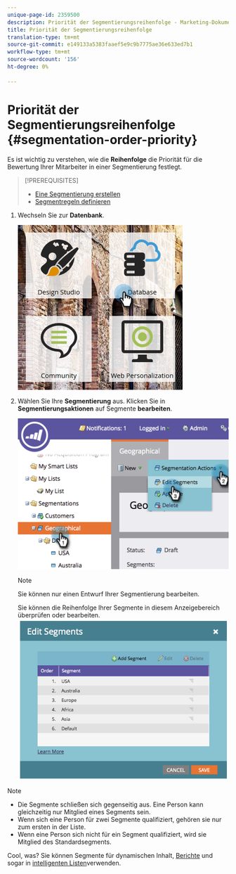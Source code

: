 ```yaml
---
unique-page-id: 2359500
description: Priorität der Segmentierungsreihenfolge - Marketing-Dokumente - Produktdokumentation
title: Priorität der Segmentierungsreihenfolge
translation-type: tm+mt
source-git-commit: e149133a5383faaef5e9c9b7775ae36e633ed7b1
workflow-type: tm+mt
source-wordcount: '156'
ht-degree: 0%

---
```



# Priorität der Segmentierungsreihenfolge {#segmentation-order-priority}

Es ist wichtig zu verstehen, wie die **Reihenfolge** die Priorität für die Bewertung Ihrer Mitarbeiter in einer Segmentierung festlegt.

>[!PREREQUISITES]
>
>* [Eine Segmentierung erstellen](create-a-segmentation.md)
>* [Segmentregeln definieren](define-segment-rules.md)

>



1. Wechseln Sie zur **Datenbank**.

   ![](assets/image2017-3-29-8-3a9-3a33.png)

1. Wählen Sie Ihre **Segmentierung** aus. Klicken Sie in **Segmentierungsaktionen** auf Segmente **bearbeiten**.

   ![](assets/image2014-9-16-10-3a11-3a55.png)

   >[!NOTE]
   >
   >Sie können nur einen Entwurf Ihrer Segmentierung bearbeiten.

   Sie können die Reihenfolge Ihrer Segmente in diesem Anzeigebereich überprüfen oder bearbeiten.
   ![](assets/image2014-9-16-10-3a12-3a3.png)

>[!NOTE]
>
>* Die Segmente schließen sich gegenseitig aus. Eine Person kann gleichzeitig nur Mitglied eines Segments sein.
>* Wenn sich eine Person für zwei Segmente qualifiziert, gehören sie nur zum ersten in der Liste.
>* Wenn eine Person sich nicht für ein Segment qualifiziert, wird sie Mitglied des Standardsegments.

>



Cool, was? Sie können Segmente für dynamischen Inhalt, [Berichte](http://docs.marketo.com/display/docs/basic+reporting) und sogar in [intelligenten Listen](http://docs.marketo.com/display/docs/smart+lists+and+static+lists)verwenden.

